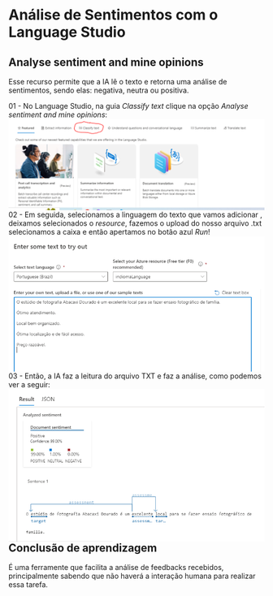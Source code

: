 <h1>
    <span> Análise de Sentimentos com o Language Studio</span>
</h1>

## Analyse sentiment and mine opinions 
Esse recurso permite que  a IA lê o texto e retorna uma análise de sentimentos, sendo elas: negativa, neutra ou positiva.

01 - No Language Studio, na guia *Classify text* clique na opção *Analyse sentiment and mine opinions*:
<img align="right" src="./imagens/imagem04.PNG" width=""/> 


02 - Em seguida, selecionamos a linguagem do texto que vamos adicionar , deixamos selecionados o *resource*, fazemos o upload do nosso arquivo .txt selecionamos a caixa e então apertamos no botão azul *Run*!
<img align="right" src="./imagens/imagem06.PNG" width=""/> 


03 - Então, a IA faz a leitura do arquivo TXT e faz a análise, como podemos ver a seguir:
<img align="right" src="./imagens/imagem07.PNG" width=""/> 


## Conclusão de aprendizagem
É uma ferramente que facilita  a análise de feedbacks recebidos, principalmente sabendo que não haverá a interação humana para realizar essa tarefa.

 